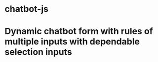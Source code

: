 # chatbot-js

# Dynamic chatbot form with rules of multiple inputs with dependable selection inputs
